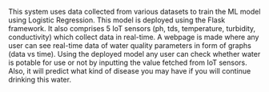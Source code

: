 This system uses data collected from various datasets to train the ML model using Logistic Regression. This model is deployed using the Flask framework. It also comprises 5 IoT sensors (ph, tds, temperature, turbidity, conductivity) which collect data in real-time. A webpage is made where any user can see real-time data of water quality parameters in form of graphs (data vs time). Using the deployed model any user can check whether water is potable for use or not by inputting the value fetched from IoT sensors. Also, it will predict what kind of disease you may have if you will continue drinking this water.
